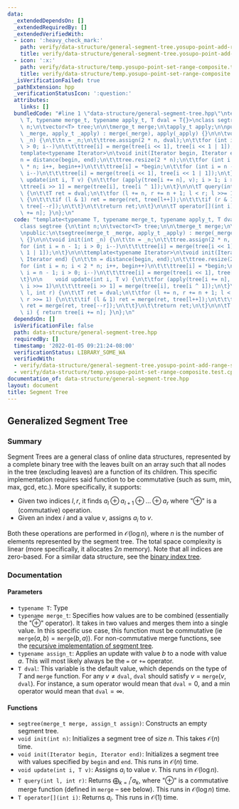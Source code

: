 ```yaml
---
data:
  _extendedDependsOn: []
  _extendedRequiredBy: []
  _extendedVerifiedWith:
  - icon: ':heavy_check_mark:'
    path: verify/data-structure/general-segment-tree.yosupo-point-add-range-sum.test.cpp
    title: verify/data-structure/general-segment-tree.yosupo-point-add-range-sum.test.cpp
  - icon: ':x:'
    path: verify/data-structure/temp.yosupo-point-set-range-composite.test.cpp
    title: verify/data-structure/temp.yosupo-point-set-range-composite.test.cpp
  _isVerificationFailed: true
  _pathExtension: hpp
  _verificationStatusIcon: ':question:'
  attributes:
    links: []
  bundledCode: "#line 1 \"data-structure/general-segment-tree.hpp\"\ntemplate<typename\
    \ T, typename merge_t, typename apply_t, T dval = T{}>\nclass segtree {\n\tint\
    \ n;\n\tvector<T> tree;\n\n\tmerge_t merge;\n\tapply_t apply;\n\npublic:\n\tsegtree(merge_t\
    \ _merge, apply_t _apply) : merge(_merge), apply(_apply) {}\n\n\tvoid init(int\
    \ _n) {\n\t\tn = _n;\n\t\ttree.assign(2 * n, dval);\n\t\tfor (int i = n - 1; i\
    \ > 0; i--)\n\t\t\ttree[i] = merge(tree[i << 1], tree[i << 1 | 1]);\n\t}\n\n\t\
    template<typename Iterator>\n\tvoid init(Iterator begin, Iterator end) {\n\t\t\
    n = distance(begin, end);\n\t\ttree.resize(2 * n);\n\t\tfor (int i = n; i < 2\
    \ * n; i++, begin++)\n\t\t\ttree[i] = *begin;\n\t\tfor (int i = n - 1; i > 0;\
    \ i--)\n\t\t\ttree[i] = merge(tree[i << 1], tree[i << 1 | 1]);\n\t}\n\n    void\
    \ update(int i, T v) {\n\t\tfor (apply(tree[i += n], v); i > 1; i >>= 1)\n\t\t\
    \ttree[i >> 1] = merge(tree[i], tree[i ^ 1]);\n\t}\n\n\tT query(int l, int r)\
    \ {\n\t\tT ret = dval;\n\t\tfor (l += n, r += n + 1; l < r; l >>= 1, r >>= 1)\
    \ {\n\t\t\tif (l & 1) ret = merge(ret, tree[l++]);\n\t\t\tif (r & 1) ret = merge(ret,\
    \ tree[--r]);\n\t\t}\n\t\treturn ret;\n\t}\n\n\tT operator[](int i) { return tree[i\
    \ += n]; }\n};\n"
  code: "template<typename T, typename merge_t, typename apply_t, T dval = T{}>\n\
    class segtree {\n\tint n;\n\tvector<T> tree;\n\n\tmerge_t merge;\n\tapply_t apply;\n\
    \npublic:\n\tsegtree(merge_t _merge, apply_t _apply) : merge(_merge), apply(_apply)\
    \ {}\n\n\tvoid init(int _n) {\n\t\tn = _n;\n\t\ttree.assign(2 * n, dval);\n\t\t\
    for (int i = n - 1; i > 0; i--)\n\t\t\ttree[i] = merge(tree[i << 1], tree[i <<\
    \ 1 | 1]);\n\t}\n\n\ttemplate<typename Iterator>\n\tvoid init(Iterator begin,\
    \ Iterator end) {\n\t\tn = distance(begin, end);\n\t\ttree.resize(2 * n);\n\t\t\
    for (int i = n; i < 2 * n; i++, begin++)\n\t\t\ttree[i] = *begin;\n\t\tfor (int\
    \ i = n - 1; i > 0; i--)\n\t\t\ttree[i] = merge(tree[i << 1], tree[i << 1 | 1]);\n\
    \t}\n\n    void update(int i, T v) {\n\t\tfor (apply(tree[i += n], v); i > 1;\
    \ i >>= 1)\n\t\t\ttree[i >> 1] = merge(tree[i], tree[i ^ 1]);\n\t}\n\n\tT query(int\
    \ l, int r) {\n\t\tT ret = dval;\n\t\tfor (l += n, r += n + 1; l < r; l >>= 1,\
    \ r >>= 1) {\n\t\t\tif (l & 1) ret = merge(ret, tree[l++]);\n\t\t\tif (r & 1)\
    \ ret = merge(ret, tree[--r]);\n\t\t}\n\t\treturn ret;\n\t}\n\n\tT operator[](int\
    \ i) { return tree[i += n]; }\n};\n"
  dependsOn: []
  isVerificationFile: false
  path: data-structure/general-segment-tree.hpp
  requiredBy: []
  timestamp: '2022-01-05 09:21:24-08:00'
  verificationStatus: LIBRARY_SOME_WA
  verifiedWith:
  - verify/data-structure/general-segment-tree.yosupo-point-add-range-sum.test.cpp
  - verify/data-structure/temp.yosupo-point-set-range-composite.test.cpp
documentation_of: data-structure/general-segment-tree.hpp
layout: document
title: Segment Tree
---
```


## Generalized Segment Tree

### Summary

Segment Trees are a general class of online data structures, represented by a complete binary tree with the leaves built on an array such that all nodes in the tree (excluding leaves) are a function of its children. This specific implementation requires said function to be commutative (such as sum, min, max, gcd, etc.). More specifically, it supports:
- Given two indices $l, r$, it finds $a_l \oplus a_{l + 1} \oplus \dots \oplus a_r$ where "$\oplus$" is a (commutative) operation.
- Given an index $i$ and a value $v$, assigns $a_i$ to $v$. 

Both these operations are performed in $\mathcal{O}(\log n)$, where $n$ is the number of elements represented by the segment tree. The total space complexity is linear (more specifically, it allocates $2n$ memory). Note that all indices are zero-based. For a similar data structure, see the [binary index tree](https://dutinmeow.github.io/library/data-structure/binary-index-tree.hpp). 

### Documentation

#### Parameters

- `typename T`: Type
- `typename merge_t`: Specifies how values are to be combined (essentially the "$\oplus$" operator). It takes in two values and merges them into a single value. In this specific use case, this function must be commutative (ie $\texttt{merge}(a, b) = \texttt{merge}(b, a)$). For non-commutative merge functions, see the [recursive implementation of segment tree](https://dutinmeow.github.io/library/data-structure/general-recursive-segment-tree.hpp). 
- `typename assign_t`: Applies an update with value $b$ to a node with value $a$. This will most likely always be the `=` or `+=` operator. 
- `T dval`: This variable is the default value, which depends on the type of $T$ and $\texttt{merge}$ function. For any $v \neq \texttt{dval}$, $\texttt{dval}$ should satisfy $v = \texttt{merge}(v, \texttt{dval})$. For instance, a sum operator would mean that $\texttt{dval} = 0$, and a min operator would mean that $\texttt{dval} = \infty$. 

#### Functions

- `segtree(merge_t merge, assign_t assign)`: Constructs an empty segment tree.
- `void init(int n)`: Initializes a segment tree of size $n$. This takes $\mathcal{O}(n)$ time.
- `void init(Iterator begin, Iterator end)`: Initializes a segment tree with values specified by $\texttt{begin}$ and $\texttt{end}$. This runs in $\mathcal{O}(n)$ time.
- `void update(int i, T v)`: Assigns $a_i$ to value $v$. This runs in $\mathcal{O}(\log n)$. 
- `T query(int l, int r)`: Returns $\bigoplus_{k = l}^r a_k$, where "$\oplus$" is a commutative merge function (defined in `merge` – see below). This runs in $\mathcal{O}(\log n)$ time.
- `T operator[](int i)`: Returns $a_i$. This runs in $\mathcal{O}(1)$ time.